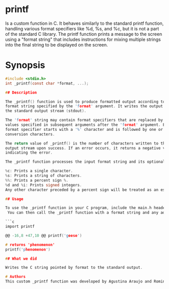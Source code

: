 # printf 

Is a custom function in C. It behaves similarly to the standard printf function, handling various format specifiers like %d, %s, and %c, but it is not a part of the standard C library.
The printf function prints a message to the screen using a "format string" that includes instructions for mixing multiple strings into the final string to be displayed on the screen.

# Synopsis
```c 
#include <stdio.h>
int _printf(const char *format, ...);

## Description

The _printf() function is used to produce formatted output according to the
format string specified by the 'format' argument. It writes the output to
the standard output stream (stdout).

The 'format' string may contain format specifiers that are replaced by the
values specified in subsequent arguments after the 'format' argument. Each
format specifier starts with a '%' character and is followed by one or more
conversion characters.

The return value of _printf() is the number of characters written to the
output stream upon success. If an error occurs, it returns a negative value,
indicating the error.

The _printf function processes the input format string and its optional arguments. It supports the following conversion specifiers:

%c: Prints a single character.
%s: Prints a string of characters.
%%: Prints a percent sign %.
%d and %i: Prints signed integers.
Any other character preceded by a percent sign will be treated as an escape sequence and printed accordingly.

## Usage

To use the _printf function in your C program, include the main.h header file, which contains the function prototype.
 You can then call the _printf function with a format string and any additional arguments.

```c
import printf

@@ -16,8 +47,10 @@ printf('geese')

# returns 'phenomenon'
printf('phenomenon')

## What we did

Writes the C string pointed by format to the standard output.

# Authors
This custom _printf function was developed by Agustina Araujo and Romina Pla.
